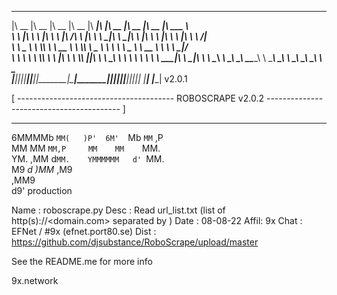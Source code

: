 


 ________  ________  ________  ________  ________  ________  ________  ________  ________  _______      
|\   __  \|\   __  \|\   __  \|\   __  \|\   ____\|\   ____\|\   __  \|\   __  \|\   __  \|\  ___ \     
\ \  \|\  \ \  \|\  \ \  \|\ /\ \  \|\  \ \  \___|\ \  \___|\ \  \|\  \ \  \|\  \ \  \|\  \ \   __/|    
 \ \   _  _\ \  \\\  \ \   __  \ \  \\\  \ \_____  \ \  \    \ \   _  _\ \   __  \ \   ____\ \  \_|/__  
  \ \  \\  \\ \  \\\  \ \  \|\  \ \  \\\  \|____|\  \ \  \____\ \  \\  \\ \  \ \  \ \  \___|\ \  \_|\ \ 
   \ \__\\ _\\ \_______\ \_______\ \_______\____\_\  \ \_______\ \__\\ _\\ \__\ \__\ \__\    \ \_______\
    \|__|\|__|\|_______|\|_______|\|_______|\_________\|_______|\|__|\|__|\|__|\|__|\|__|     \|_______|
                                           \|_________|                  v2.0.1


 [ --------------------------------------- ROBOSCRAPE v2.0.2 ----------------------------------------- ]

  ____   ____   ___ 
 6MMMMb  `MM(   )P' 
6M'  `Mb  `MM` ,P   
MM    MM   `MM,P    
MM    MM    `MM.    
YM.  ,MM    d`MM.   
 YMMMMMM   d' `MM.  
      M9 _d_  _)MM_ 
    ,M9             
  ,MM9              
 d9'     production
             
Name : roboscrape.py
Desc : Read url_list.txt (list of http(s)://<domain.com> separated by <cr>)
Date : 08-08-22
Affil: 9x
Chat : EFNet / #9x (efnet.port80.se)
Dist : https://github.com/djsubstance/RoboScrape/upload/master

See the README.me for more info

9x.network




                                
									                                                                                                        
                                                                                                        


